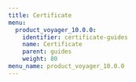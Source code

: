 ```yaml
---
title: Certificate
menu:
  product_voyager_10.0.0:
    identifier: certificate-guides
    name: Certificate
    parent: guides
    weight: 80
menu_name: product_voyager_10.0.0
---
```


